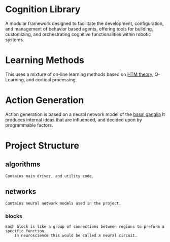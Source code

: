 # Cognition Library
A modular framework designed to facilitate the development, configuration, and management of behavior based agents, offering tools for building, customizing, and orchestrating cognitive functionalities within robotic systems.
# Learning Methods
This uses a mixture of on-line learning methods based on [HTM theory](https://www.youtube.com/playlist?list=PL3yXMgtrZmDqhsFQzwUC9V8MeeVOQ7eZ9), Q-Learning, and cortical processing.
# Action Generation
Action generation is based on a neural network model of the [basal ganglia](https://www.youtube.com/watch?v=hxvep2Y8ShI) It produces internal ideas that are influenced, and decided upon by programmable factors.

# Project Structure
## algorithms 
    Contains main driver, and utility code.
## networks
    Contains neural network models used in the project.
### blocks
    Each block is like a group of connections between regions to preform a specific function.
        In neuroscience this would be called a neural circuit.
    